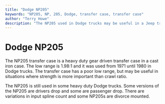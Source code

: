 ```yaml
---
title: "Dodge NP205"
keywords: "NP205, NP, 205, Dodge, transfer case, transfer case"
author: "Terry Howe"
description: "The NP205 used in Dodge trucks may be useful in a Jeep truck where strength is more important than crawl ratio."
---
```

# Dodge NP205

The NP205 transfer case is a heavy duty gear driven transfer case in a cast iron case. The low range is 1.98:1 and it was used from 1971 until 1980 in Dodge trucks. The transfer case has a poor low range, but may be useful in situations where strength is more important than crawl ratio.

The NP205 is still used in some heavy duty Dodge trucks. Some versions of the NP205 are drivers drop and some are passenger drop. There are variations in input spline count and some NP205s are divorce mounted.